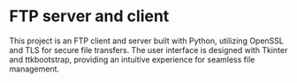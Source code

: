 # FTP server and client
 This project is an FTP client and server built with Python, utilizing OpenSSL and TLS for secure file transfers. The user interface is designed with Tkinter and ttkbootstrap, providing an intuitive experience for seamless file management.
